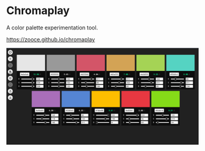 # Chromaplay

A color palette experimentation tool.

<https://zooce.github.io/chromaplay>

![screenshot](https://github.com/Zooce/chromaplay/blob/main/docs/chromaplay.png)
